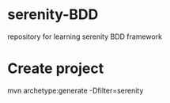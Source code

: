 # serenity-BDD
repository for learning serenity BDD framework

# Create project
mvn archetype:generate -Dfilter=serenity
